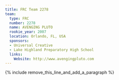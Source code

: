 ```yaml
---
title: FRC Team 2278
team:
  type: FRC
  number: 2278
  name: AVENGING PLUTO
  rookie_year: 2007
  location: Orlando, FL, USA
  sponsors:
  - Universal Creative
  - Lake Highland Preparatory High School
  links:
    Website: http://www.avengingpluto.com
---
```


{% include remove_this_line_and_add_a_paragraph %}